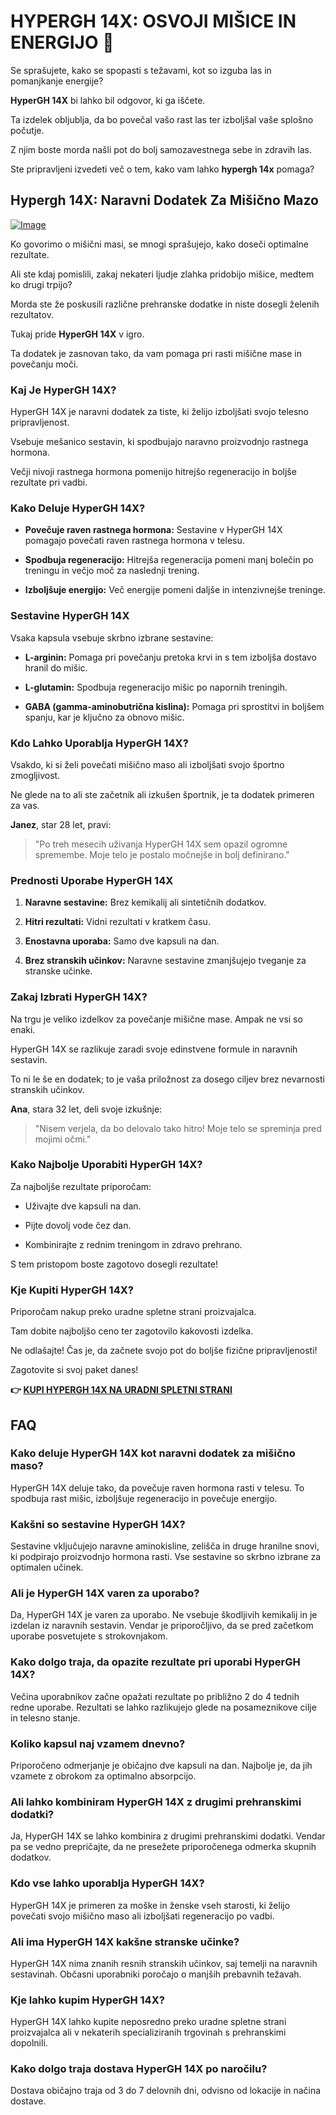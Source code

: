 # HYPERGH 14X: OSVOJI MIŠICE IN ENERGIJO 💪

Se sprašujete, kako se spopasti s težavami, kot so izguba las in pomanjkanje energije? 

**HyperGH 14X** bi lahko bil odgovor, ki ga iščete. 

Ta izdelek obljublja, da bo povečal vašo rast las ter izboljšal vaše splošno počutje. 

Z njim boste morda našli pot do bolj samozavestnega sebe in zdravih las. 

Ste pripravljeni izvedeti več o tem, kako vam lahko **hypergh 14x** pomaga?

## Hypergh 14X: Naravni Dodatek Za Mišično Mazo

[![Image](https://www2.sellhealth.com/111/hypergh14x_1_5.png)](https://gchaffi.com/cAcLx4TI)

Ko govorimo o mišični masi, se mnogi sprašujejo, kako doseči optimalne rezultate. 

Ali ste kdaj pomislili, zakaj nekateri ljudje zlahka pridobijo mišice, medtem ko drugi trpijo? 

Morda ste že poskusili različne prehranske dodatke in niste dosegli želenih rezultatov.

Tukaj pride **HyperGH 14X** v igro. 

Ta dodatek je zasnovan tako, da vam pomaga pri rasti mišične mase in povečanju moči. 

### Kaj Je HyperGH 14X?

HyperGH 14X je naravni dodatek za tiste, ki želijo izboljšati svojo telesno pripravljenost. 

Vsebuje mešanico sestavin, ki spodbujajo naravno proizvodnjo rastnega hormona. 

Večji nivoji rastnega hormona pomenijo hitrejšo regeneracijo in boljše rezultate pri vadbi.

### Kako Deluje HyperGH 14X?

- **Povečuje raven rastnega hormona:** Sestavine v HyperGH 14X pomagajo povečati raven rastnega hormona v telesu.
  
- **Spodbuja regeneracijo:** Hitrejša regeneracija pomeni manj bolečin po treningu in večjo moč za naslednji trening.

- **Izboljšuje energijo:** Več energije pomeni daljše in intenzivnejše treninge.

### Sestavine HyperGH 14X

Vsaka kapsula vsebuje skrbno izbrane sestavine:

- **L-arginin:** Pomaga pri povečanju pretoka krvi in s tem izboljša dostavo hranil do mišic.
  
- **L-glutamin:** Spodbuja regeneracijo mišic po napornih treningih.

- **GABA (gamma-aminobutrična kislina):** Pomaga pri sprostitvi in boljšem spanju, kar je ključno za obnovo mišic.

### Kdo Lahko Uporablja HyperGH 14X?

Vsakdo, ki si želi povečati mišično maso ali izboljšati svojo športno zmogljivost. 

Ne glede na to ali ste začetnik ali izkušen športnik, je ta dodatek primeren za vas.

**Janez**, star 28 let, pravi:

> "Po treh mesecih uživanja HyperGH 14X sem opazil ogromne spremembe. Moje telo je postalo močnejše in bolj definirano."

### Prednosti Uporabe HyperGH 14X

1. **Naravne sestavine:** Brez kemikalij ali sintetičnih dodatkov.
   
2. **Hitri rezultati:** Vidni rezultati v kratkem času.
   
3. **Enostavna uporaba:** Samo dve kapsuli na dan.

4. **Brez stranskih učinkov:** Naravne sestavine zmanjšujejo tveganje za stranske učinke.

### Zakaj Izbrati HyperGH 14X?

Na trgu je veliko izdelkov za povečanje mišične mase. Ampak ne vsi so enaki.

HyperGH 14X se razlikuje zaradi svoje edinstvene formule in naravnih sestavin.

To ni le še en dodatek; to je vaša priložnost za dosego ciljev brez nevarnosti stranskih učinkov.

**Ana**, stara 32 let, deli svoje izkušnje:

> "Nisem verjela, da bo delovalo tako hitro! Moje telo se spreminja pred mojimi očmi."

### Kako Najbolje Uporabiti HyperGH 14X?

Za najboljše rezultate priporočam:

- Uživajte dve kapsuli na dan.
  
- Pijte dovolj vode čez dan.
  
- Kombinirajte z rednim treningom in zdravo prehrano.

S tem pristopom boste zagotovo dosegli rezultate!

### Kje Kupiti HyperGH 14X?

Priporočam nakup preko uradne spletne strani proizvajalca. 

Tam dobite najboljšo ceno ter zagotovilo kakovosti izdelka.

Ne odlašajte! Čas je, da začnete svojo pot do boljše fizične pripravljenosti!

Zagotovite si svoj paket danes!



**👉 [KUPI HYPERGH 14X NA URADNI SPLETNI STRANI](https://gchaffi.com/cAcLx4TI)**

## FAQ

### Kako deluje HyperGH 14X kot naravni dodatek za mišično maso?
HyperGH 14X deluje tako, da povečuje raven hormona rasti v telesu. To spodbuja rast mišic, izboljšuje regeneracijo in povečuje energijo.

### Kakšni so sestavine HyperGH 14X?
Sestavine vključujejo naravne aminokisline, zelišča in druge hranilne snovi, ki podpirajo proizvodnjo hormona rasti. Vse sestavine so skrbno izbrane za optimalen učinek.

### Ali je HyperGH 14X varen za uporabo?
Da, HyperGH 14X je varen za uporabo. Ne vsebuje škodljivih kemikalij in je izdelan iz naravnih sestavin. Vendar je priporočljivo, da se pred začetkom uporabe posvetujete s strokovnjakom.

### Kako dolgo traja, da opazite rezultate pri uporabi HyperGH 14X?
Večina uporabnikov začne opažati rezultate po približno 2 do 4 tednih redne uporabe. Rezultati se lahko razlikujejo glede na posameznikove cilje in telesno stanje.

### Koliko kapsul naj vzamem dnevno?
Priporočeno odmerjanje je običajno dve kapsuli na dan. Najbolje je, da jih vzamete z obrokom za optimalno absorpcijo.

### Ali lahko kombiniram HyperGH 14X z drugimi prehranskimi dodatki?
Ja, HyperGH 14X se lahko kombinira z drugimi prehranskimi dodatki. Vendar pa se vedno prepričajte, da ne presežete priporočenega odmerka skupnih dodatkov.

### Kdo vse lahko uporablja HyperGH 14X?
HyperGH 14X je primeren za moške in ženske vseh starosti, ki želijo povečati svojo mišično maso ali izboljšati regeneracijo po vadbi.

### Ali ima HyperGH 14X kakšne stranske učinke?
HyperGH 14X nima znanih resnih stranskih učinkov, saj temelji na naravnih sestavinah. Občasni uporabniki poročajo o manjših prebavnih težavah.

### Kje lahko kupim HyperGH 14X?
HyperGH 14X lahko kupite neposredno preko uradne spletne strani proizvajalca ali v nekaterih specializiranih trgovinah s prehranskimi dopolnili.

### Kako dolgo traja dostava HyperGH 14X po naročilu?
Dostava običajno traja od 3 do 7 delovnih dni, odvisno od lokacije in načina dostave.